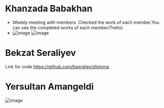 # Khanzada Babakhan
* Weekly meeting with members. Checked the work of each member.You can see the completed works of each member(Trello).
* ![image](https://user-images.githubusercontent.com/78099157/166158052-c1d60f4a-fec8-48db-85f1-d659ea44c501.png)
![image](https://user-images.githubusercontent.com/78099157/166158067-8ddcb13e-3fa4-4e19-8dd7-b8cceab05807.png)

# Bekzat Seraliyev
Link for code https://github.com/bseraliev/diploma
# Yersultan Amangeldi
![image](https://user-images.githubusercontent.com/47381215/166237348-e799f248-1903-4ff8-bc99-df95b83ad940.png)

